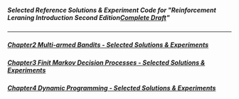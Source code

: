 ##### Selected Reference Solutions & Experiment Code for ___"Reinforcement Leraning Introduction Second Edition[Complete Draft](www.incompleteideas.net/sutton/book/bookdraft2017nov5.pdf)"___


***

##### [Chapter2 Multi-armed Bandits - Selected Solutions & Experiments](./solutions/chapter2/selected-solutions.md)

##### [Chapter3 Finit Markov Decision Processes - Selected Solutions & Experiments](./solutions/chapter3/selected-solutions.md)

##### [Chapter4 Dynamic Programming - Selected Solutions & Experiments](./solutions/chapter4/selected-solutions.md)
